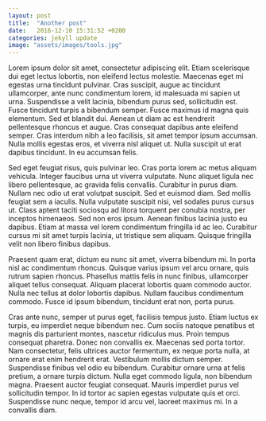 ```yaml
---
layout: post
title:  "Another post"
date:   2016-12-10 15:31:52 +0200
categories: jekyll update
image: "assets/images/tools.jpg"
---
```

Lorem ipsum dolor sit amet, consectetur adipiscing elit. Etiam scelerisque dui eget lectus lobortis, non eleifend lectus molestie. Maecenas eget mi egestas urna tincidunt pulvinar. Cras suscipit, augue ac tincidunt ullamcorper, ante nunc condimentum lorem, id malesuada mi sapien ut urna. Suspendisse a velit lacinia, bibendum purus sed, sollicitudin est. Fusce tincidunt turpis a bibendum semper. Fusce maximus id magna quis elementum. Sed et blandit dui. Aenean ut diam ac est hendrerit pellentesque rhoncus et augue. Cras consequat dapibus ante eleifend semper. Cras interdum nibh a leo facilisis, sit amet tempor ipsum accumsan. Nulla mollis egestas eros, et viverra nisl aliquet ut. Nulla suscipit ut erat dapibus tincidunt. In eu accumsan felis.

Sed eget feugiat risus, quis pulvinar leo. Cras porta lorem ac metus aliquam vehicula. Integer faucibus urna ut viverra vulputate. Nunc aliquet ligula nec libero pellentesque, ac gravida felis convallis. Curabitur in purus diam. Nullam nec odio ut erat volutpat suscipit. Sed et euismod diam. Sed mollis feugiat sem a iaculis. Nulla vulputate suscipit nisi, vel sodales purus cursus ut. Class aptent taciti sociosqu ad litora torquent per conubia nostra, per inceptos himenaeos. Sed non eros ipsum. Aenean finibus lacinia justo eu dapibus. Etiam at massa vel lorem condimentum fringilla id ac leo. Curabitur cursus mi sit amet turpis lacinia, ut tristique sem aliquam. Quisque fringilla velit non libero finibus dapibus.

Praesent quam erat, dictum eu nunc sit amet, viverra bibendum mi. In porta nisl ac condimentum rhoncus. Quisque varius ipsum vel arcu ornare, quis rutrum sapien rhoncus. Phasellus mattis felis in nunc finibus, ullamcorper aliquet tellus consequat. Aliquam placerat lobortis quam commodo auctor. Nulla nec tellus at dolor lobortis dapibus. Nullam faucibus condimentum commodo. Fusce id ipsum bibendum, tincidunt erat non, porta purus.

Cras ante nunc, semper ut purus eget, facilisis tempus justo. Etiam luctus ex turpis, eu imperdiet neque bibendum nec. Cum sociis natoque penatibus et magnis dis parturient montes, nascetur ridiculus mus. Proin tempus consequat pharetra. Donec non convallis ex. Maecenas sed porta tortor. Nam consectetur, felis ultrices auctor fermentum, ex neque porta nulla, at ornare erat enim hendrerit erat. Vestibulum mollis dictum semper. Suspendisse finibus vel odio eu bibendum. Curabitur ornare urna at felis pretium, a ornare turpis dictum. Nulla eget commodo ligula, non bibendum magna. Praesent auctor feugiat consequat. Mauris imperdiet purus vel sollicitudin tempor. In id tortor ac sapien egestas vulputate quis et orci. Suspendisse nunc neque, tempor id arcu vel, laoreet maximus mi. In a convallis diam.